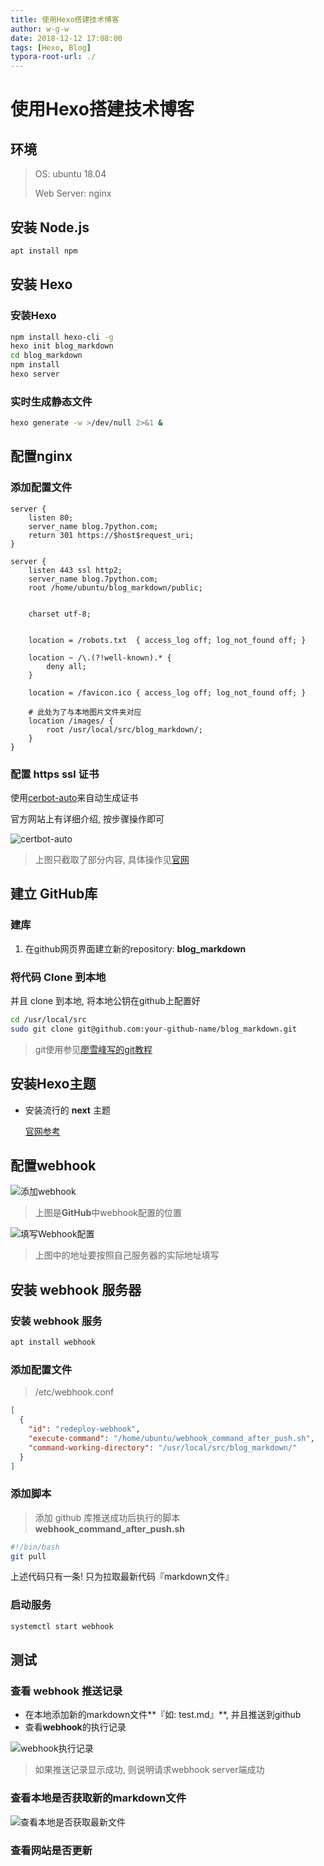 ```yaml
---
title: 使用Hexo搭建技术博客
author: w-g-w
date: 2018-12-12 17:08:00
tags: [Hexo, Blog]
typora-root-url: ./
---
```




# 使用Hexo搭建技术博客

## 环境

>OS: ubuntu 18.04
>
>Web Server: nginx





## 安装 Node.js

```bash
apt install npm
```



## 安装 Hexo

### 安装Hexo

```bash
npm install hexo-cli -g
hexo init blog_markdown
cd blog_markdown
npm install
hexo server
```

### 实时生成静态文件

```bash
hexo generate -w >/dev/null 2>&1 &
```



## 配置nginx

### 添加配置文件

```nginx
server {
    listen 80;
    server_name blog.7python.com;
    return 301 https://$host$request_uri; 
}

server {
    listen 443 ssl http2;
    server_name blog.7python.com;
    root /home/ubuntu/blog_markdown/public;


    charset utf-8;


    location = /robots.txt  { access_log off; log_not_found off; }

    location ~ /\.(?!well-known).* {
        deny all;
    }

    location = /favicon.ico { access_log off; log_not_found off; }

    # 此处为了与本地图片文件夹对应
    location /images/ {
        root /usr/local/src/blog_markdown/;
    }
}

```

### 配置 https ssl 证书

使用[cerbot-auto](https://certbot.eff.org/)来自动生成证书

官方网站上有详细介绍, 按步骤操作即可

![certbot-auto](/images/certbot-auto.png)

> 上图只截取了部分内容, 具体操作见[官网](https://certbot.eff.org/lets-encrypt/ubuntubionic-nginx)

## 建立 GitHub库

### 建库

1. 在github网页界面建立新的repository: **blog_markdown**

### 将代码 Clone 到本地

并且 clone 到本地, 将本地公钥在github上配置好

```bash
cd /usr/local/src
sudo git clone git@github.com:your-github-name/blog_markdown.git
```



>  git使用参见[廖雪峰写的git教程](https://www.liaoxuefeng.com/wiki/0013739516305929606dd18361248578c67b8067c8c017b000)

## 安装Hexo主题

- 安装流行的 **next** 主题

  [官网参考](http://theme-next.iissnan.com/getting-started.html)



## 配置webhook

![添加webhook](/images/配置github的webhook.png)

> 上图是**GitHub**中webhook配置的位置

![填写Webhook配置](/images/webhook配置填写.png)

> 上图中的地址要按照自己服务器的实际地址填写



## 安装 webhook 服务器

### 安装 webhook 服务

```bash
apt install webhook
```

### 添加配置文件

> /etc/webhook.conf

```json
[
  {
    "id": "redeploy-webhook",
    "execute-command": "/home/ubuntu/webhook_command_after_push.sh",
    "command-working-directory": "/usr/local/src/blog_markdown/"
  }
]
```

### 添加脚本

> 添加 github 库推送成功后执行的脚本 **webhook_command_after_push.sh**

```bash
#!/bin/bash
git pull
```

上述代码只有一条! 只为拉取最新代码『markdown文件』

### 启动服务

```bash
systemctl start webhook
```

## 测试

### 查看 webhook 推送记录

- 在本地添加新的markdown文件**『如: test.md』**, 并且推送到github
- 查看**webhook**的执行记录

![webhook执行记录](/images/webhook执行记录.png)

> 如果推送记录显示成功, 则说明请求webhook server端成功



### 查看本地是否获取新的markdown文件

![查看本地是否获取最新文件](/images/查看本地是否获取最新文件.png)

### 查看网站是否更新


